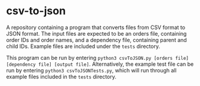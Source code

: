 # csv-to-json
A repository containing a program that converts files from CSV format to JSON format. The input files are expected to be an orders file, containing order IDs and order names, and a dependency file, containing parent and child IDs. Example files are included under the `tests` directory.

This program can be run by entering `python3 csvToJSON.py [orders file] [dependency file] [output file]`. Alternatively, the example test file can be run by entering `python3 csvToJSONTests.py`, which will run through all example files included in the `tests` directory.